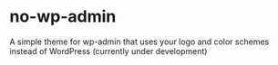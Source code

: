 # no-wp-admin

A simple theme for wp-admin that uses your logo and color schemes instead of WordPress (currently under development)
